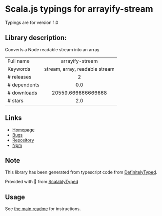
# Scala.js typings for arrayify-stream

Typings are for version 1.0

## Library description:
Converts a Node readable stream into an array

|                    |                 |
| ------------------ | :-------------: |
| Full name          | arrayify-stream |
| Keywords           | stream, array, readable stream |
| # releases         | 2 |
| # dependents       | 0.0 |
| # downloads        | 20559.666666666668 |
| # stars            | 2.0 |

## Links
- [Homepage](https://github.com/rubensworks/arrayify-stream.js#readme)
- [Bugs](https://github.com/rubensworks/arrayify-stream.js/issues)
- [Repository](https://github.com/rubensworks/arrayify-stream.js)
- [Npm](https://www.npmjs.com/package/arrayify-stream)
    


## Note
This library has been generated from typescript code from [DefinitelyTyped](https://definitelytyped.org).

Provided with :purple_heart: from [ScalablyTyped](https://github.com/oyvindberg/ScalablyTyped)

## Usage
See [the main readme](../../readme.md) for instructions.


